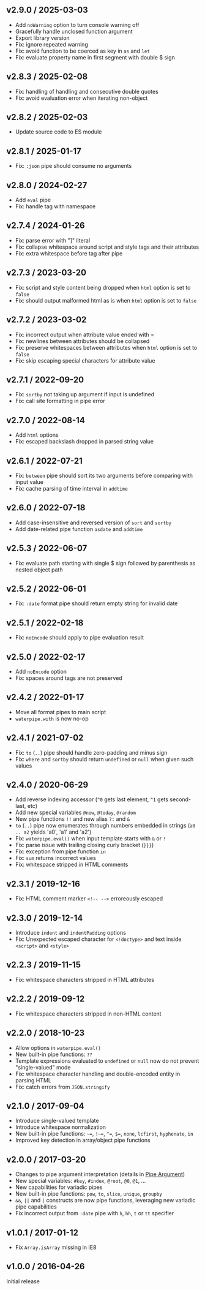 ## v2.9.0 / 2025-03-03

- Add `noWarning` option to turn console warning off
- Gracefully handle unclosed function argument
- Export library version
- Fix: ignore repeated warning
- Fix: avoid function to be coerced as key in `as` and `let`
- Fix: evaluate property name in first segment with double $ sign

## v2.8.3 / 2025-02-08

- Fix: handling of handling and consecutive double quotes
- Fix: avoid evaluation error when iterating non-object

## v2.8.2 / 2025-02-03

- Update source code to ES module

## v2.8.1 / 2025-01-17

- Fix: `:json` pipe should consume no arguments

## v2.8.0 / 2024-02-27

- Add `eval` pipe
- Fix: handle tag with namespace

## v2.7.4 / 2024-01-26

- Fix: parse error with "]" literal
- Fix: collapse whitespace around script and style tags and their attributes
- Fix: extra whitespace before tag after pipe

## v2.7.3 / 2023-03-20

- Fix: script and style content being dropped when `html` option is set to `false`
- Fix: should output malformed html as is when `html` option is set to `false`

## v2.7.2 / 2023-03-02

- Fix: incorrect output when attribute value ended with =
- Fix: newlines between attributes should be collapsed
- Fix: preserve whitespaces between attributes when `html` option is set to `false`
- Fix: skip escaping special characters for attribute value

## v2.7.1 / 2022-09-20

- Fix: `sortby` not taking up argument if input is undefined
- Fix: call site formatting in pipe error

## v2.7.0 / 2022-08-14

- Add `html` options
- Fix: escaped backslash dropped in parsed string value

## v2.6.1 / 2022-07-21

- Fix: `between` pipe should sort its two arguments before comparing with input value
- Fix: cache parsing of time interval in `addtime`

## v2.6.0 / 2022-07-18

- Add case-insensitive and reversed version of `sort` and `sortby`
- Add date-related pipe function `asdate` and `addtime`

## v2.5.3 / 2022-06-07

- Fix: evaluate path starting with single $ sign followed by parenthesis as nested object path

## v2.5.2 / 2022-06-01

- Fix: `:date` format pipe should return empty string for invalid date

## v2.5.1 / 2022-02-18

- Fix: `noEncode` should apply to pipe evaluation result

## v2.5.0 / 2022-02-17

- Add `noEncode` option
- Fix: spaces around tags are not preserved

## v2.4.2 / 2022-01-17

- Move all format pipes to main script
- `waterpipe.with` is now no-op

## v2.4.1 / 2021-07-02

- Fix: `to` (`..`) pipe should handle zero-padding and minus sign
- Fix: `where` and `sortby` should return `undefined` or `null` when given such values

## v2.4.0 / 2020-06-29

- Add reverse indexing accessor (`^0` gets last element, `^1` gets second-last, etc)
- Add new special variables `@now`, `@today`, `@random`
- New pipe functions `!!` and new alias `?:` and `&`
- `to` (`..`) pipe now enumerates through numbers embedded in strings (`a0 .. a2` yields 'a0', 'a1' and 'a2')
- Fix: `waterpipe.eval()` when input template starts with `&` or `!`
- Fix: parse issue with trailing closing curly bracket (`}}}`)
- Fix: exception from pipe function `in`
- Fix: `sum` returns incorrect values
- Fix: whitespace stripped in HTML comments

## v2.3.1 / 2019-12-16

- Fix: HTML comment marker `<!-- -->` erroreously escaped

## v2.3.0 / 2019-12-14

- Introduce `indent` and `indentPadding` options
- Fix: Unexpected escaped character for `<!doctype>` and text inside `<script>` and `<style>`

## v2.2.3 / 2019-11-15

- Fix: whitespace characters stripped in HTML attributes

## v2.2.2 / 2019-09-12

- Fix: whitespace characters stripped in non-HTML content

## v2.2.0 / 2018-10-23

- Allow options in `waterpipe.eval()`
- New built-in pipe functions: `??`
- Template expressions evaluated to `undefined` or `null` now do not prevent "single-valued" mode
- Fix: whitespace character handling and double-encoded entity in parsing HTML
- Fix: catch errors from `JSON.stringify`

## v2.1.0 / 2017-09-04

- Introduce single-valued template
- Introduce whitespace normalization
- New built-in pipe functions: `~=`, `!~=`, `^=`, `$=`, `none`, `lcfirst`, `hyphenate`, `in`
- Improved key detection in array/object pipe functions

## v2.0.0 / 2017-03-20

- Changes to pipe argument interpretation (details in [Pipe Argument](https://github.com/misonou/waterpipe/wiki/Pipe#pipe-argument))
- New special variables: `#key`, `#index`, `@root`, `@0`, `@1`, ...
- New capabilities for variadic pipes
- New built-in pipe functions: `pow`, `to`, `slice`, `unique`, `groupby`
- `&&`, `||` and `|` constructs are now pipe functions, leveraging new variadic pipe capabilities
- Fix incorrect output from `:date` pipe with `h`, `hh`, `t` or `tt` specifier

## v1.0.1 / 2017-01-12

- Fix `Array.isArray` missing in IE8

## v1.0.0 / 2016-04-26

Initial release
